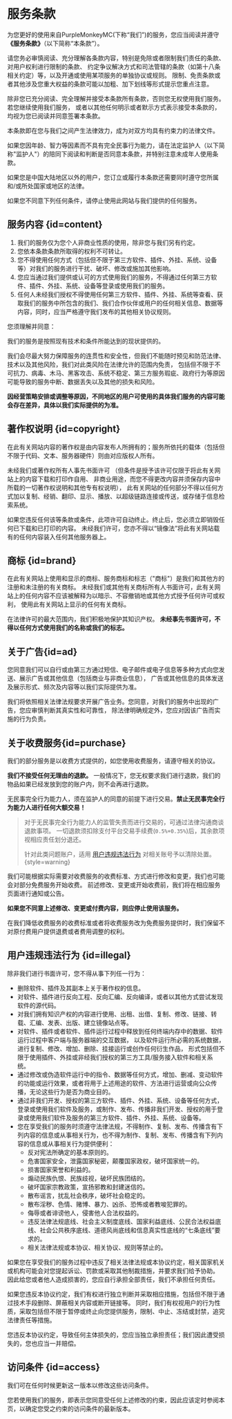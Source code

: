 # 服务条款

为您更好的使用来自PurpleMonkeyMC(下称“我们”)的服务，您应当阅读并遵守 **《服务条款》**（以下简称“本条款”）。

请您务必审慎阅读、充分理解各条款内容，特别是免除或者限制我们责任的条款、对用户权利进行限制的条款、
约定争议解决方式和司法管辖的条款（如第十八条相关约定）等，以及开通或使用某项服务的单独协议或规则。
限制、免责条款或者其他涉及您重大权益的条款可能以加粗、加下划线等形式提示您重点注意。

除非您已充分阅读、完全理解并接受本条款所有条款，否则您无权使用我们服务。若您继续使用我们服务，
或者以其他任何明示或者默示方式表示接受本条款的，均视为您已阅读并同意签署本条款。

本条款即在您与我们之间产生法律效力，成为对双方均具有约束力的法律文件。

如果您因年龄、智力等因素而不具有完全民事行为能力，请在法定监护人（以下简称"监护人"）的陪同下阅读和判断是否同意本条款，并特别注意未成年人使用条款。

如果您是中国大陆地区以外的用户，您订立或履行本条款还需要同时遵守您所属和/或所处国家或地区的法律。

如果您不同意下列任何条件，请停止使用此网站与我们提供的任何服务。

## 服务内容 {id=content}

1. 我们的服务仅为您个人非商业性质的使用，除非您与我们另有约定。
2. 您依本条款条款所取得的权利不可转让。
3. 您不得使用任何方式（包括但不限于第三方软件、插件、外挂、系统、设备等）对我们的服务进行干扰、破坏、修改或施加其他影响。
4. 您应当通过我们提供或认可的方式使用我们的服务，不得通过任何第三方软件、插件、外挂、系统、设备等登录或使用我们的服务。
5. 任何人未经我们授权不得使用任何第三方软件、插件、外挂、系统等查看、获取我们的服务中所包含的我们、我们合作伙伴或用户的任何相关信息、数据等内容，同时，应当严格遵守我们发布的其他相关协议规则。

您须理解并同意：

我们的服务是按照现有技术和条件所能达到的现状提供的。

我们会尽最大努力保障服务的连贯性和安全性，但我们不能随时预见和防范法律、技术以及其他风险，我们对此类风险在法律允许的范围内免责，
包括但不限于不可抗力、病毒、木马、黑客攻击、系统不稳定、第三方服务瑕疵、政府行为等原因可能导致的服务中断、数据丢失以及其他的损失和风险。

**因经营策略安排或调整等原因，不同地区的用户可使用的具体我们服务的内容可能会存在差异，具体以我们实际提供的为准。**

## 著作权说明 {id=copyright}

在此有关网站内容的著作权是由内容发布人所拥有的；服务所依托的载体（包括但不限于代码、文本、服务器硬件）则由对应版权人所有。

未经我们或著作权所有人事先书面许可
（但条件是授予该许可仅限于将此有关网站上的内容下载和打印作自用、 非商业用途，而您不得更改内容并须保存内容中所载的一切著作权说明和其他专有权说明），
此有关网站的任何部分不得以任何方式加以复制、经销、翻印、显示、播放、以超级链路连接或传送，或存储于信息检索系统。

如果您违反任何该等条款或条件，此项许可自动终止。终止后，您必须立即销毁任何已下载和已打印的内容。
未经我们许可，您亦不得以“镜像法”将此有关网站载有的任何内容装入任何其他服务器上。

## 商标 {id=brand}

在此有关网站上使用和显示的商标、服务商标和标志（"商标"）是我们和其他方的注册和未注册的有关商标。
未经我们或其他有关商标所有人书面许可，此有关网站上的任何内容不应该被解释为以暗示、不容撤销地或其他方式授予任何许可或权利，
使用此有关网站上显示的任何有关商标。

在法律许可的最大范围内，我们积极地保护其知识产权。
**未经事先书面许可，不得以任何方式使用我们的名称或我们的标志。**

## 关于广告{id=ad}

您同意我们可以自行或由第三方通过短信、电子邮件或电子信息等多种方式向您发送、展示广告或其他信息（包括商业与非商业信息），
广告或其他信息的具体发送及展示形式、频次及内容等以我们实际提供为准。

我们将依照相关法律法规要求开展广告业务。您同意，对我们的服务中出现的广告，您应审慎判断其真实性和可靠性，
除法律明确规定外，您应对因该广告而实施的行为负责。

## 关于收费服务{id=purchase}

我们的部分服务是以收费方式提供的，如您使用收费服务，请遵守相关的协议。

**我们不接受任何无理由的退款。** 一般情况下，您无权要求我们进行退款，我们的物品如果已经发放到您的账户内，则不会再进行退款。

无民事完全行为能力人，须在监护人的同意的前提下进行交易。**禁止无民事完全行为能力人进行任何大额交易！**
> 对于无民事完全行为能力人的监管失责而进行交易的，可通过法律沟通商谈退款事项。
> 一切退款须扣除支付平台交易手续费(`0.5%+0.35%`)后，其余款项视相应责任划分退还。
> 
> 针对此类问题账户，适用 [用户违规违法行为](#illegal) 对相关账号予以清除处置。
{style=warning}

我们可能根据实际需要对收费服务的收费标准、方式进行修改和变更，我们也可能会对部分免费服务开始收费。
前述修改、变更或开始收费前，我们将在相应服务页面进行通知或公告。

**如果您不同意上述修改、变更或付费内容，则应停止使用该服务。**

在我们降低收费服务的收费标准或者将收费服务改为免费服务提供时，我们保留不对原付费用户提供退费或者费用调整的权利。

## 用户违规违法行为 {id=illegal}

除非我们进行书面许可，您不得从事下列任一行为：

- 删除软件、插件及其副本上关于著作权的信息。
- 对软件、插件进行反向工程、反向汇编、反向编译，或者以其他方式尝试发现软件的源代码。
- 对我们拥有知识产权的内容进行使用、出租、出借、复制、修改、链接、转载、汇编、发表、出版、建立镜像站点等。
- 对软件、插件或者软件、插件运行过程中释放到任何终端内存中的数据、软件运行过程中客户端与服务器端的交互数据，
以及软件运行所必需的系统数据，进行复制、修改、增加、删除、挂接运行或创作任何衍生作品，
形式包括但不限于使用插件、外挂或非经我们授权的第三方工具/服务接入软件和相关系统。
- 通过修改或伪造软件运行中的指令、数据等任何方式，增加、删减、变动软件的功能或运行效果，或者将用于上述用途的软件、方法进行运营或向公众传播，无论这些行为是否为商业目的。
- 通过非我们开发、授权的第三方软件、插件、外挂、系统、设备等任何方式，登录或使用我们软件及服务，或制作、发布、传播非我们开发、授权的用于登录或使用我们软件及服务的第三方软件、插件、外挂、系统、设备等。
- 您在享受我们的服务时须遵守法律法规，不得制作、复制、发布、传播含有下列内容的信息或从事相关行为，也不得为制作、复制、发布、传播含有下列内容的信息或从事相关行为提供便利：
    - 反对宪法所确定的基本原则的。
    - 危害国家安全，泄露国家秘密，颠覆国家政权，破坏国家统一的。
    - 损害国家荣誉和利益的。
    - 煽动民族仇恨、民族歧视，破坏民族团结的。
    - 破坏国家宗教政策，宣扬邪教和封建迷信的。
    - 散布谣言，扰乱社会秩序，破坏社会稳定的。
    - 散布淫秽、色情、赌博、暴力、凶杀、恐怖或者教唆犯罪的。
    - 侮辱或者诽谤他人，侵害他人合法权益的。
    - 违反法律法规底线、社会主义制度底线、国家利益底线、公民合法权益底线、社会公共秩序底线、道德风尚底线和信息真实性底线的“七条底线”要求的。
    - 相关法律法规或本协议、相关协议、规则等禁止的。

如果您在享受我们的服务过程中违反了相关法律法规或本协议约定，相关国家机关或机构可能会对您提起诉讼、罚款或采取其他制裁措施，并要求我们给予协助。
因此给您或者他人造成损害的，您应自行承担全部责任，我们不承担任何责任。

如果您违反本协议约定，我们有权进行独立判断并采取相应措施，包括但不限于通过技术手段删除、屏蔽相关内容或断开链接等。
同时，我们有权视用户的行为性质，采取包括但不限于暂停或终止向您提供服务，限制、中止、冻结或封禁，追究法律责任等措施。

您违反本协议约定，导致任何主体损失的，您应当独立承担责任；我们因此遭受损失的，您也应当一并赔偿。

## 访问条件 {id=access}

我们可在任何时候更新这一版本以修改这些访问条件。

您若使用我们的服务，即表示您同意受任何上述修改的约束，因此应该定时参阅本页，以确定您受之约束的访问条件的最新版本。